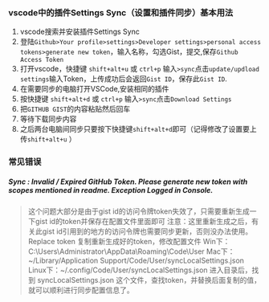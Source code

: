 ### vscode中的插件Settings Sync（设置和插件同步）基本用法

1. vscode搜索并安装插件Settings Sync
2. 登陆`Github>Your profile>settings>Developer settings>personal access tokens>generate new token`，输入名称，勾选Gist，提交,保存`Github Access Token`
2. 打开vscode，快捷键 `shift+alt+u` 或 `ctrl+p` 输入`>sync`点击`update/updload settings`输入Token，上传成功后会返回`Gist ID`，保存此`Gist ID`. 
3. 在需要同步的电脑打开VSCode,安装相同的插件
4. 按快捷键 `shift+alt+d` 或 `ctrl+p` 输入`>sync`点击`Download Settings`
5. 把`GITHUB GIST`的内容粘贴然后回车
6. 等待下载同步内容
7. 之后两台电脑间同步只要按下快捷键`shift+alt+d`即可（记得修改了设置要上传`shift+alt+u` ）
 

### 常见错误

##### Sync : Invalid / Expired GitHub Token. Please generate new token with scopes mentioned in readme. Exception Logged in Console.


> 这个问题大部分是由于gist id的访问令牌token失效了，只需要重新生成一下gist id的token并保存在配置文件里面即可
> 注意：这里重新生成之后，有关此gist id引用到的地方的访问令牌也需要同步更新，否则没办法使用。
> Replace token
> 复制重新生成好的token，修改配置文件
> Win下：C:\Users\Administrator\AppData\Roaming\Code\User
> Mac下：~/Library/Application Support/Code/User/syncLocalSettings.json
> Linux下：~/.config/Code/User/syncLocalSettings.json
> 进入目录后，找到 syncLocalSettings.json 这个文件，查找token，并替换后面复制的值，就可以顺利进行同步配置信息了。